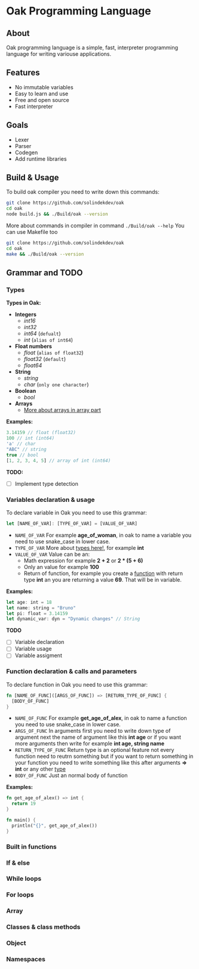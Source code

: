 # Oak Programming Language
## About
Oak programming language is a simple, fast, interpreter programming language for writing variouse applications.
## Features
- No immutable variables
- Easy to learn and use
- Free and open source
- Fast interpreter
## Goals
- Lexer
- Parser
- Codegen
- Add runtime libraries 
## Build & Usage
To build oak compiler you need to write down this commands:
```bash
git clone https://github.com/solindekdev/oak
cd oak
node build.js && ./Build/oak --version
```
More about commands in compiler in command `./Build/oak --help`
You can use Makefile too
```bash
git clone https://github.com/solindekdev/oak
cd oak
make && ./Build/oak --version
```
## Grammar and TODO
### Types
**Types in Oak:**
- **Integers**
  - *int16*
  - *int32*
  - *int64* (`defualt`)
  - *int* (`alias of int64`)
- **Float numbers**
  - *float* (`alias of float32`)
  - *float32* (`default`)
  - *float64*
- **String**
  - *string*
  - *char* (`only one character`)
- **Boolean**
  - *bool*
- **Arrays**
  - [More about arrays in array part](#array)

**Examples:**
```javascript
3.14159 // float (float32)
100 // int (int64)
'a' // char
"ABC" // string
true // bool
[1, 2, 3, 4, 5] // array of int (int64)
```
**TODO:**
- [ ] Implement type detection

### Variables declaration & usage
To declare variable in Oak you need to use this grammar:
```javascript
let [NAME_OF_VAR]: [TYPE_OF_VAR] = [VALUE_OF_VAR]
```
- `NAME_OF_VAR` For example **age_of_woman**, in oak to name a variable you need to use snake_case in lower case.
- `TYPE_OF_VAR` More about [types here!](#types), for example **int**
- `VALUE_OF_VAR` Value can be an:
  - Math expression for example **2 + 2** or **2 * (5 + 6)**
  - Only an value for example **100**
  - Return of function, for example you create a [function](#function-calls--parameters) with return type **int** an you are returning a value **69**. That will be in variable.

**Examples:**
```javascript
let age: int = 18
let name: string = "Bruno" 
let pi: float = 3.14159
let dynamic_var: dyn = "Dynamic changes" // String
```

**TODO**
- [ ] Variable declaration
- [ ] Variable usage
- [ ] Variable assigment

### Function declaration & calls and parameters
To declare function in Oak you need to use this grammar:
```rs 
fn [NAME_OF_FUNC]([ARGS_OF_FUNC]) => [RETURN_TYPE_OF_FUNC] {
  [BODY_OF_FUNC]
}
```
- `NAME_OF_FUNC` For example **get_age_of_alex**, in oak to name a function you need to use snake_case in lower case.
- `ARGS_OF_FUNC` In arguments first you need to write down type of argument next the name of argument like this **int age** or if you want more arguments then write for example **int age, string name**
- `RETURN_TYPE_OF_FUNC` Return type is an optional feature not every function need to reutrn something but if you want to return something in your function you need to write something like this after arguments **=> int** or any other [type](#types)
- `BODY_OF_FUNC` Just an normal body of function

**Examples:**
```rs
fn get_age_of_alex() => int {
  return 19
}

fn main() {
  println("{}", get_age_of_alex())
}
```
### Built in functions
### If & else 
### While loops
### For loops
### Array
### Classes & class methods
### Object
### Namespaces
